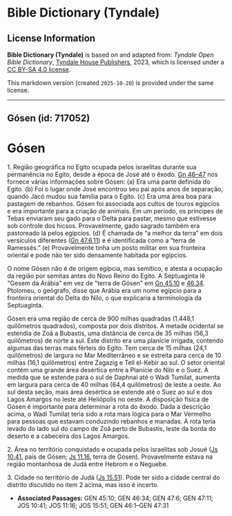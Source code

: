 # Bible Dictionary (Tyndale)

## License Information

**Bible Dictionary (Tyndale)** is based on and adapted from: _Tyndale Open Bible Dictionary_, [Tyndale House Publishers](https://tyndaleopenresources.com/), 2023, which is licensed under a [CC BY-SA 4.0 license](https://creativecommons.org/licenses/by-sa/4.0/legalcode.en).

This markdown version (created `2025-10-20`) is provided under the same license.



--------------------------------

## Gósen (id: 717052)

Gósen
=====

1\. Região geográfica no Egito ocupada pelos israelitas durante sua permanência no Egito, desde a época de José até o êxodo. [Gn 46–47](https://ref.ly/Gen46:1-Gen47:31) nos fornece várias informações sobre Gósen: (a) Era uma parte definida do Egito. (b) Foi o lugar onde José encontrou seu pai após anos de separação, quando Jacó mudou sua família para o Egito. (c) Era uma área boa para pastagem de rebanhos. Gósen foi associada aos cultos de touros egípcios e era importante para a criação de animais. Em um período, os príncipes de Tebas enviaram seu gado para o Delta para pastar, mesmo que estivesse sob controle dos hicsos. Provavelmente, gado sagrado também era pastoreado lá pelos egípcios. (d) É chamada de “a melhor da terra” em dois versículos diferentes ([Gn 47\.6,11](https://ref.ly/Gen47:6,Gen47:11)) e é identificada como a “terra de Ramessés.” (e) Provavelmente tinha um posto militar em sua fronteira oriental e pode não ter sido densamente habitada por egípcios.

O nome Gósen não é de origem egípcia, mas semítico, e atesta a ocupação da região por semitas antes do Novo Reino do Egito. A Septuaginta lê "Gesem da Arábia" em vez de "terra de Gósen" em [Gn 45\.10](https://ref.ly/Gen45:10) e [46\.34](https://ref.ly/Gen46:34). Ptolomeu, o geógrafo, disse que Arábia era um nome egípcio para a fronteira oriental do Delta do Nilo, o que explicaria a terminologia da Septuaginta.

Gósen era uma região de cerca de 900 milhas quadradas (1\.448,1 quilômetros quadrados), composta por dois distritos. A metade ocidental se estendia de Zoã a Bubastis, uma distância de cerca de 35 milhas (56,3 quilômetros) de norte a sul. Este distrito era uma planície irrigada, contendo algumas das terras mais férteis do Egito. Tem cerca de 15 milhas (24,1 quilômetros) de largura no Mar Mediterrâneo e se estreita para cerca de 10 milhas (16,1 quilômetros) entre Zagazig e Tell el\-Kebir ao sul. O setor oriental contém uma grande área desértica entre a Planície do Nilo e o Suez. À medida que se estende para o sul de Daphnai até o Wadi Tumilat, aumenta em largura para cerca de 40 milhas (64,4 quilômetros) de leste a oeste. Ao sul desta seção, mais área desértica se estende até o Suez ao sul e dos Lagos Amargos no leste até Heliópolis no oeste. A disposição física de Gósen é importante para determinar a rota do êxodo. Dada a descrição acima, o Wadi Tumilat teria sido a rota mais lógica para o Mar Vermelho para pessoas que estavam conduzindo rebanhos e manadas. A rota teria levado do lado sul do campo de Zoã perto de Bubastis, leste da borda do deserto e a cabeceira dos Lagos Amargos.

2\. Área no território conquistado e ocupada pelos israelitas sob Josué ([Js 10\.41](https://ref.ly/Josh10:41), país de Gósen; [Js 11\.16](https://ref.ly/Josh11:16), terra de Gósen). Provavelmente estava na região montanhosa de Judá entre Hebrom e o Neguebe.

3\. Cidade no território de Judá ([Js 15\.51](https://ref.ly/Josh15:51)). Pode ter sido a cidade central do distrito discutido no item 2 acima, mas isso é incerto.

* **Associated Passages:** GEN 45:10; GEN 46:34; GEN 47:6; GEN 47:11; JOS 10:41; JOS 11:16; JOS 15:51; GEN 46:1–GEN 47:31

